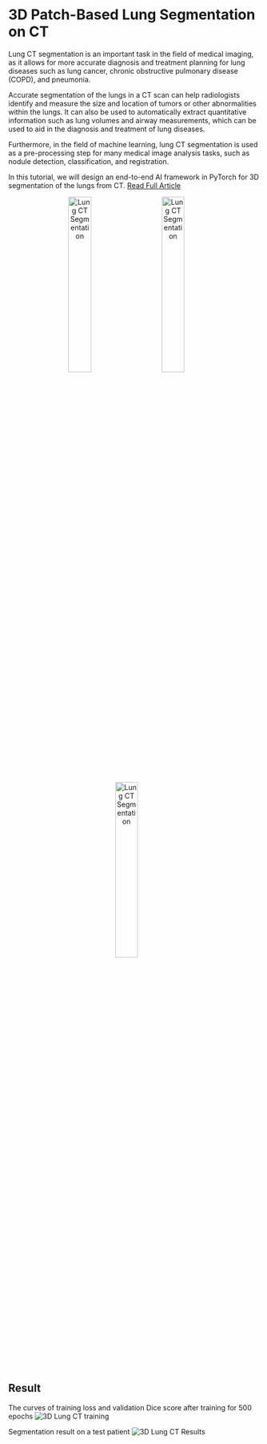 # 3D Patch-Based Lung Segmentation on CT

Lung CT segmentation is an important task in the field of medical imaging, as it allows for more accurate diagnosis and treatment planning for lung diseases such as lung cancer, chronic obstructive pulmonary disease (COPD), and pneumonia.

Accurate segmentation of the lungs in a CT scan can help radiologists identify and measure the size and location of tumors or other abnormalities within the lungs. It can also be used to automatically extract quantitative information such as lung volumes and airway measurements, which can be used to aid in the diagnosis and treatment of lung diseases.

Furthermore, in the field of machine learning, lung CT segmentation is used as a pre-processing step for many medical image analysis tasks, such as nodule detection, classification, and registration.

In this tutorial, we will design an end-to-end AI framework in PyTorch for 3D segmentation of the lungs from CT. [Read Full Article](https://medium.com/@rekalantar/unlocking-the-potential-of-ai-in-medical-imaging-3d-lung-ct-segmentation-in-pytorch-d7ca1b17ae98)

<p align="center">
  <img alt="Lung CT Segmentation" src="https://github.com/rekalantar/CT_3DLungSegmentation/blob/master/assets/lung_neon_box.png?raw=true" width="30%">
&nbsp; &nbsp; &nbsp; &nbsp;
  <img alt="Lung CT Segmentation" src="https://github.com/rekalantar/CT_3DLungSegmentation/blob/master/assets/human_lung_overlay?raw=true" width="30%">
&nbsp; &nbsp; &nbsp; &nbsp;
<img alt="Lung CT Segmentation" src="https://github.com/rekalantar/CT_3DLungSegmentation/blob/master/assets/lung_neon.png?raw=true" width="30%">
&nbsp; &nbsp; &nbsp; &nbsp;
</p>

## Result ## 
The curves of training loss and validation Dice score after training for 500 epochs
![3D Lung CT training](https://github.com/rekalantar/CT_3DLungSegmentation/blob/master/results/train_val_curves.png)

Segmentation result on a test patient
![3D Lung CT Results](https://github.com/rekalantar/CT_3DLungSegmentation/blob/master/results/seg_results.png)
